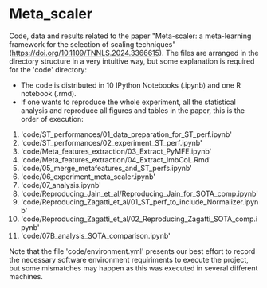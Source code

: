 # Meta_scaler
Code, data and results related to the paper "Meta-scaler: a meta-learning framework for the selection of scaling techniques" (https://doi.org/10.1109/TNNLS.2024.3366615). 
The files are arranged in the directory structure in a very intuitive way, but some explanation is required for the 'code' directory:
- The code is distributed in 10 IPython Notebooks (.ipynb) and one R notebook (.rmd).
- If one wants to reproduce the whole experiment, all the statistical analysis and reproduce all figures and tables in the paper, this is the order of execution:
1. 'code/ST_performances/01_data_preparation_for_ST_perf.ipynb'
2. 'code/ST_performances/02_experiment_ST_perf.ipynb'
3. 'code/Meta_features_extraction/03_Extract_PyMFE.ipynb'
4. 'code/Meta_features_extraction/04_Extract_ImbCoL.Rmd'
5. 'code/05_merge_metafeatures_and_ST_perfs.ipynb'
6. 'code/06_experiment_meta_scaler.ipynb'
7. 'code/07_analysis.ipynb'
8. 'code/Reproducing_Jain_et_al/Reproducing_Jain_for_SOTA_comp.ipynb'
9. 'code/Reproducing_Zagatti_et_al/01_ST_perf_to_include_Normalizer.ipynb'
10. 'code/Reproducing_Zagatti_et_al/02_Reproducing_Zagatti_SOTA_comp.ipynb'
11. 'code/07B_analysis_SOTA_comparison.ipynb'

Note that the file 'code/environment.yml' presents our best effort to record the necessary software environment requiriments to execute the project, but some mismatches may happen as this was executed in several different machines.
